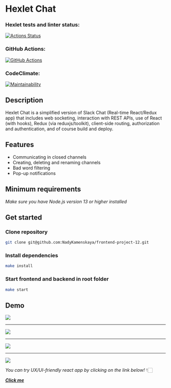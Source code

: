 # Hexlet Chat

### Hexlet tests and linter status:

[![Actions Status](https://github.com/NadyKamenskaya/frontend-project-12/workflows/hexlet-check/badge.svg)](https://github.com/NadyKamenskaya/frontend-project-12/actions)

### GitHub Actions:

[![GitHub Actions](https://github.com/NadyKamenskaya/frontend-project-12/actions/workflows/github-actions.yml/badge.svg)](https://github.com/NadyKamenskaya/frontend-project-12/actions/workflows/github-actions.yml)

### CodeClimate:

[![Maintainability](https://api.codeclimate.com/v1/badges/8ce9f5648080a358d50f/maintainability)](https://codeclimate.com/github/NadyKamenskaya/frontend-project-12/maintainability)

## Description

Hexlet Chat is a simplified version of Slack Chat (Real-time React/Redux app) that includes web socketing, interaction with REST APIs, use of React (with hooks), Redux (via reduxjs/toolkit), client-side routing, authorization and authentication, and of course build and deploy.

## Features

* Communicating in closed channels 
* Creating, deleting and renaming channels
* Bad word filtering
* Pop-up notifications

## Minimum requirements

_Make sure you have Node.js version 13 or higher installed_

## Get started

### Clone repository

```bash
git clone git@github.com:NadyKamenskaya/frontend-project-12.git
```

### Install dependencies

```bash
make install
```

### Start frontend and backend in root folder

```bash
make start
```

## Demo

<img src=https://github.com/NadyKamenskaya/frontend-project-12/blob/test_branch/frontend/images/logIn.png>

---

<img src=https://github.com/NadyKamenskaya/frontend-project-12/blob/test_branch/frontend/images/addChannel.png>

---

<img src=https://github.com/NadyKamenskaya/frontend-project-12/blob/test_branch/frontend/images/messages.png>

---

<img src=https://github.com/NadyKamenskaya/frontend-project-12/blob/test_branch/frontend/images/signUpError.png>

_You can try UX/UI-friendly react app by clicking on the link below!_ 👇🏻

[_**Click me**_](https://frontend-project-12-production-1ed0.up.railway.app/)
